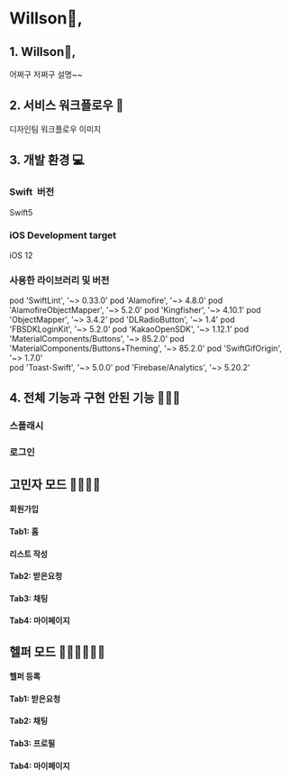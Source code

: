 # Willson🐻, 

## 1. Willson🐻, 
어쩌구 저쩌구 설명~~

## 2. 서비스 워크플로우 👀
디자인팀 워크플로우 이미지
![]()

## 3. 개발 환경 💻
### Swift 버전
Swift5

### iOS Development target
iOS 12

### 사용한 라이브러리 및 버전
  pod 'SwiftLint', '~> 0.33.0'
  pod 'Alamofire', '~> 4.8.0'
  pod 'AlamofireObjectMapper', '~> 5.2.0'
  pod 'Kingfisher', '~> 4.10.1'
  pod 'ObjectMapper', '~> 3.4.2'
  pod 'DLRadioButton', '~> 1.4'
  pod 'FBSDKLoginKit', '~> 5.2.0'
  pod 'KakaoOpenSDK', '~> 1.12.1'
  pod 'MaterialComponents/Buttons', '~> 85.2.0'
  pod 'MaterialComponents/Buttons+Theming', '~> 85.2.0'
  pod 'SwiftGifOrigin', '~> 1.7.0'  
  pod 'Toast-Swift', '~> 5.0.0'
  pod 'Firebase/Analytics', '~> 5.20.2'

## 4. 전체 기능과 구현 안된 기능 👩🏻‍💻
### 스플래시


### 로그인


## 고민자 모드 👩🏻👨🏻
#### 회원가입


#### Tab1: 홈


#### 리스트 작성


#### Tab2: 받은요청


#### Tab3: 채팅


#### Tab4: 마이페이지


## 헬퍼 모드 🕵🏻‍♀️🕵🏻‍♂️
#### 헬퍼 등록


#### Tab1: 받은요청


#### Tab2: 채팅


#### Tab3: 프로필


#### Tab4: 마이페이지
